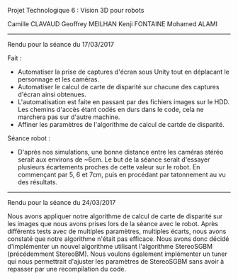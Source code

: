 Projet Technologique 6 : Vision 3D pour robots

Camille CLAVAUD Geoffrey MEILHAN Kenji FONTAINE Mohamed ALAMI

-----

Rendu pour la séance du 17/03/2017

Fait :
- Automatiser la prise de captures d'écran sous Unity tout en déplacant le
personnage et les caméras.
- Automatiser le calcul de carte de disparité sur chacune des captures d'écran
ainsi obtenues.
- L'automatisation est faite en passant par des fichiers images sur le HDD.
Les chemins d'accès étant codés en durs dans le code, cela ne marchera pas sur
d'autre machine.
- Affiner les paramètres de l'algorithme de calcul de cartde de disparité.

Séance robot :
- D'après nos simulations, une bonne distance entre les caméras stéréo serait
aux environs de ~6cm. Le but de la séance serait d'essayer plusieurs écartements
proches de cette valeur sur le robot. En commençant par 5, 6 et 7cm, puis en
procédant par tatonnement au vu des résultats.

-----

Rendu pour la séance du 24/03/2017

Nous avons appliquer notre algorithme de calcul de carte de disparité sur les
images que nous avons prises lors de la séance avec le robot. Après différents
tests avec de multiples paramètres, multiples écarts, nous avons constaté que
notre algorithme n'était pas efficace.
Nous avons donc décidé d'implémenter un nouvel algorithme utilisant l'algorithme
StereoSGBM (précédemment StereoBM). Nous voulons également implémenter un tuner
qui nous permettrait d'ajuster les paramètres de StereoSGBM sans avoir à repasser
par une recompilation du code.
